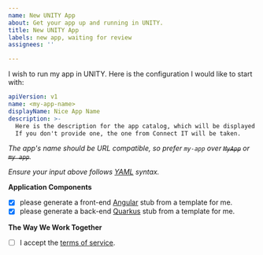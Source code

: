 ```yaml
---
name: New UNITY App
about: Get your app up and running in UNITY.
title: New UNITY App
labels: new app, waiting for review
assignees: ''

---
```


I wish to run my app in UNITY. Here is the configuration I would like to start with:

```yaml
apiVersion: v1
name: <my-app-name>
displayName: Nice App Name
description: >-
  Here is the description for the app catalog, which will be displayed there.
  If you don't provide one, the one from Connect IT will be taken.
```

*The app's name should be URL compatible, so prefer `my-app` over ~~`MyApp`~~ or ~~`my app`~~.*

*Ensure your input above follows [YAML](https://yaml.org) syntax.*

**Application Components**

 * [x] please generate a front-end [Angular](https://angular.io) stub from a template for me.
 * [x] please generate a back-end [Quarkus](https://quarkus.io) stub from a template for me.

**The Way We Work Together**

 * [ ] I accept the [terms of service](https://pages.atc-github.azure.cloud.bmw/UNITY/unity/Terms-of-Service.html).
